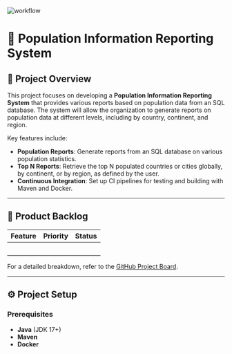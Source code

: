 ![workflow](https://github.com/linphone-40685558/group3-coursework/actions/workflows/main.yml/badge.svg)

# **🚀 Population Information Reporting System**

## **📖 Project Overview**

This project focuses on developing a **Population Information Reporting System** that provides various reports based on population data from an SQL database. The system will allow the organization to generate reports on population data at different levels, including by country, continent, and region.

Key features include:
- **Population Reports**: Generate reports from an SQL database on various population statistics.
- **Top N Reports**: Retrieve the top N populated countries or cities globally, by continent, or by region, as defined by the user.
- **Continuous Integration**: Set up CI pipelines for testing and building with Maven and Docker.

---

## **📝 Product Backlog**

| **Feature**                                            | **Priority** | **Status** |
|--------------------------------------------------------|--------------|-----------|
|               |          |   |
|           |          |    |
|              |        |    |
|    |        |    |
|                         |          |  |

For a detailed breakdown, refer to the [GitHub Project Board](#).

---

## **⚙️ Project Setup**

### **Prerequisites**
- **Java** (JDK 17+)
- **Maven**
- **Docker**